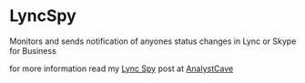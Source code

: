 # LyncSpy
Monitors and sends notification of anyones status changes in Lync or Skype for Business

for more information read my [Lync Spy](http://analystcave.com/lync-lync-spy-monitor-get-notified-anyones-status-changes/) post at [AnalystCave](http://analystcave.com/)
